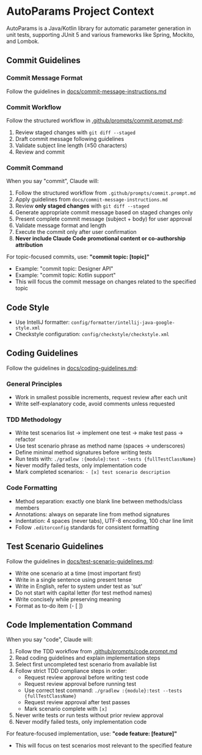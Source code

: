 # AutoParams Project Context

AutoParams is a Java/Kotlin library for automatic parameter generation in unit tests, supporting JUnit 5 and various frameworks like Spring, Mockito, and Lombok.

## Commit Guidelines

### Commit Message Format
Follow the guidelines in [docs/commit-message-instructions.md](docs/commit-message-instructions.md)

### Commit Workflow
Follow the structured workflow in [.github/prompts/commit.prompt.md](.github/prompts/commit.prompt.md):
1. Review staged changes with `git diff --staged`
2. Draft commit message following guidelines
3. Validate subject line length (≤50 characters)
4. Review and commit

### Commit Command
When you say "commit", Claude will:
1. Follow the structured workflow from `.github/prompts/commit.prompt.md`
2. Apply guidelines from `docs/commit-message-instructions.md`
3. Review **only staged changes** with `git diff --staged`
4. Generate appropriate commit message based on staged changes only
5. Present complete commit message (subject + body) for user approval
6. Validate message format and length
7. Execute the commit only after user confirmation
8. **Never include Claude Code promotional content or co-authorship attribution**

For topic-focused commits, use: **"commit topic: [topic]"**
- Example: "commit topic: Designer API"
- Example: "commit topic: Kotlin support"
- This will focus the commit message on changes related to the specified topic

## Code Style
- Use IntelliJ formatter: `config/formatter/intellij-java-google-style.xml`
- Checkstyle configuration: `config/checkstyle/checkstyle.xml`

## Coding Guidelines
Follow the guidelines in [docs/coding-guidelines.md](docs/coding-guidelines.md):

### General Principles
- Work in smallest possible increments, request review after each unit
- Write self-explanatory code, avoid comments unless requested

### TDD Methodology
- Write test scenarios list → implement one test → make test pass → refactor
- Use test scenario phrase as method name (spaces → underscores)
- Define minimal method signatures before writing tests
- Run tests with: `./gradlew :{module}:test --tests {fullTestClassName}`
- Never modify failed tests, only implementation code
- Mark completed scenarios: `- [x] test scenario description`

### Code Formatting
- Method separation: exactly one blank line between methods/class members
- Annotations: always on separate line from method signatures
- Indentation: 4 spaces (never tabs), UTF-8 encoding, 100 char line limit
- Follow `.editorconfig` standards for consistent formatting

## Test Scenario Guidelines
Follow the guidelines in [docs/test-scenario-guidelines.md](docs/test-scenario-guidelines.md):
- Write one scenario at a time (most important first)
- Write in a single sentence using present tense
- Write in English, refer to system under test as 'sut'
- Do not start with capital letter (for test method names)
- Write concisely while preserving meaning
- Format as to-do item (- [ ])

## Code Implementation Command
When you say "code", Claude will:
1. Follow the TDD workflow from [.github/prompts/code.prompt.md](.github/prompts/code.prompt.md)
2. Read coding guidelines and explain implementation steps
3. Select first uncompleted test scenario from available list
4. Follow strict TDD compliance steps in order:
   - Request review approval before writing test code
   - Request review approval before running test
   - Use correct test command: `./gradlew :{module}:test --tests {fullTestClassName}`
   - Request review approval after test passes
   - Mark scenario complete with `[x]`
5. Never write tests or run tests without prior review approval
6. Never modify failed tests, only implementation code

For feature-focused implementation, use: **"code feature: [feature]"**
- This will focus on test scenarios most relevant to the specified feature
